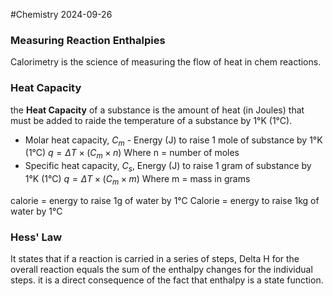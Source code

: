#Chemistry 2024-09-26

### Measuring Reaction Enthalpies
Calorimetry is the science of measuring the flow of heat in chem reactions.

### Heat Capacity
the **Heat Capacity** of a substance is the amount of heat (in Joules) that must be added to raide the temperature of a substance by 1°K (1°C).
- Molar heat capacity, $C_m$ - Energy (J) to raise 1 mole of substance by 1°K (1°C)
  $q = \Delta T \times (C_{m}\times n)$
  Where n = number of moles
- Specific heat capacity, $C_s$, Energy (J) to raise 1 gram of substance by 1°K (1°C)
  $q = \Delta T \times (C_{m}\times m)$
  Where m = mass in grams

calorie = energy to raise 1g of water by 1°C
Calorie = energy to raise 1kg of water by 1°C

### Hess' Law
It states that if  a reaction is carried in a series of steps, Delta H for the overall reaction equals the sum of the enthalpy changes for the individual steps. it is a direct consequence of the fact that enthalpy is a state function.